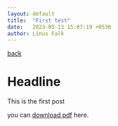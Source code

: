 ```yaml
---
layout: default
title:  "First test"
date:   2023-05-13 15:07:19 +0530
author: Linus Falk
---
```


[back](https://falk0.github.io/)

# Headline 

This is the first post


you can [download pdf](https://Falk0.github.io/notes/reinforcementlearning.pdf) here.

<embed src="" type="application/pdf"/>

<object data="{{ site.url }}{{ https://Falk0.github.io }}/notes/reinforcementlearning.pdf" width="1000" height="1000" type="application/pdf"></object>